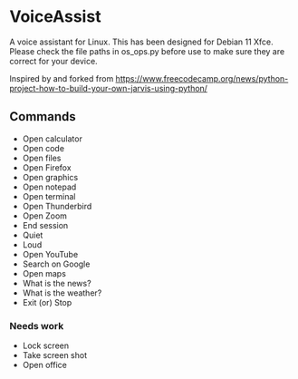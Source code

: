 # VoiceAssist

A voice assistant for Linux.  This has been designed for Debian 11 Xfce.  Please check the file paths in os_ops.py before use to make sure they are correct for your device.

Inspired by and forked from https://www.freecodecamp.org/news/python-project-how-to-build-your-own-jarvis-using-python/

## Commands

- Open calculator
- Open code
- Open files
- Open Firefox
- Open graphics
- Open notepad
- Open terminal
- Open Thunderbird
- Open Zoom
- End session
- Quiet
- Loud
- Open YouTube
- Search on Google
- Open maps
- What is the news? 
- What is the weather?
- Exit (or) Stop

### Needs work
- Lock screen
- Take screen shot
- Open office
